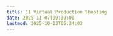 ```yaml
---
title: 11 Virtual Production Shooting
date: 2025-11-07T09:30:00
lastmod: 2025-10-13T05:24:03
---
```

